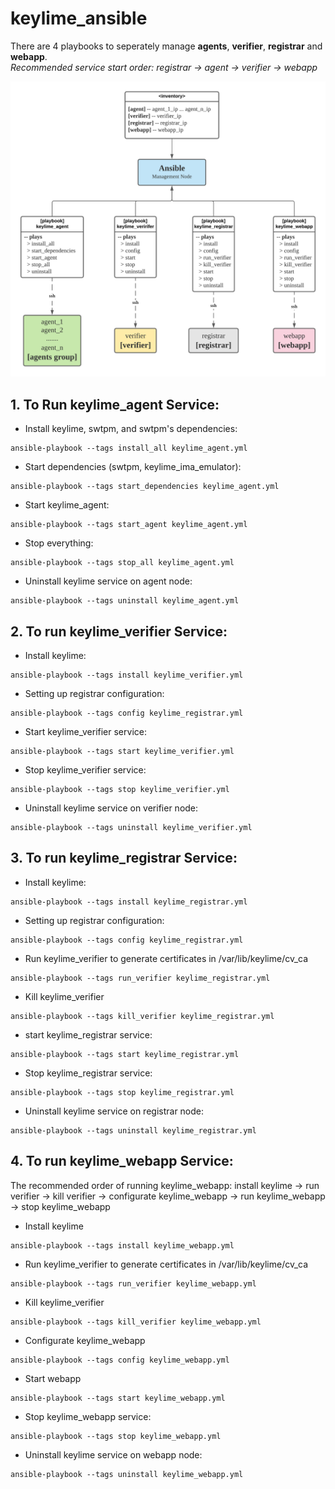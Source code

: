 # keylime_ansible

There are 4 playbooks to seperately manage **agents**, **verifier**, **registrar** and **webapp**. \
 _Recommended service start order: registrar -> agent -> verifier -> webapp_

![alt text](./imgs/ansible_structure.png 'Ansible Playbooks Structure for Managing Keylime')

## 1. To Run keylime_agent Service:

- Install keylime, swtpm, and swtpm's dependencies:

```
ansible-playbook --tags install_all keylime_agent.yml
```

- Start dependencies (swtpm, keylime_ima_emulator):

```
ansible-playbook --tags start_dependencies keylime_agent.yml
```

- Start keylime_agent:

```
ansible-playbook --tags start_agent keylime_agent.yml
```

- Stop everything:

```
ansible-playbook --tags stop_all keylime_agent.yml
```

- Uninstall keylime service on agent node:

```
ansible-playbook --tags uninstall keylime_agent.yml
```

## 2. To run keylime_verifier Service:

- Install keylime:

```
ansible-playbook --tags install keylime_verifier.yml
```

- Setting up registrar configuration: 

```
ansible-playbook --tags config keylime_registrar.yml
```

- Start keylime_verifier service:

```
ansible-playbook --tags start keylime_verifier.yml
```

- Stop keylime_verifier service:

```
ansible-playbook --tags stop keylime_verifier.yml
```

- Uninstall keylime service on verifier node:

```
ansible-playbook --tags uninstall keylime_verifier.yml
```

## 3. To run keylime_registrar Service:

- Install keylime:

```
ansible-playbook --tags install keylime_registrar.yml
```

- Setting up registrar configuration: 

```
ansible-playbook --tags config keylime_registrar.yml
```

- Run keylime_verifier to generate certificates in /var/lib/keylime/cv_ca

```
ansible-playbook --tags run_verifier keylime_registrar.yml
```

- Kill keylime_verifier

```
ansible-playbook --tags kill_verifier keylime_registrar.yml
```

- start keylime_registrar service:
```
ansible-playbook --tags start keylime_registrar.yml
```

- Stop keylime_registrar service:

```
ansible-playbook --tags stop keylime_registrar.yml
```

- Uninstall keylime service on registrar node:

```
ansible-playbook --tags uninstall keylime_registrar.yml
```

## 4. To run keylime_webapp Service:

The recommended order of running keylime_webapp: install keylime -> run verifier -> kill verifier -> configurate keylime_webapp -> run keylime_webapp -> stop keylime_webapp

- Install keylime

```
ansible-playbook --tags install keylime_webapp.yml
```

- Run keylime_verifier to generate certificates in /var/lib/keylime/cv_ca

```
ansible-playbook --tags run_verifier keylime_webapp.yml
```

- Kill keylime_verifier

```
ansible-playbook --tags kill_verifier keylime_webapp.yml
```

- Configurate keylime_webapp

```
ansible-playbook --tags config keylime_webapp.yml
```

- Start webapp

```
ansible-playbook --tags start keylime_webapp.yml
```

- Stop keylime_webapp service:

```
ansible-playbook --tags stop keylime_webapp.yml
```

- Uninstall keylime service on webapp node:

```
ansible-playbook --tags uninstall keylime_webapp.yml
```
